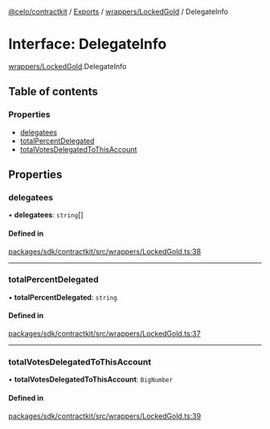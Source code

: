 [@celo/contractkit](../README.md) / [Exports](../modules.md) / [wrappers/LockedGold](../modules/wrappers_LockedGold.md) / DelegateInfo

# Interface: DelegateInfo

[wrappers/LockedGold](../modules/wrappers_LockedGold.md).DelegateInfo

## Table of contents

### Properties

- [delegatees](wrappers_LockedGold.DelegateInfo.md#delegatees)
- [totalPercentDelegated](wrappers_LockedGold.DelegateInfo.md#totalpercentdelegated)
- [totalVotesDelegatedToThisAccount](wrappers_LockedGold.DelegateInfo.md#totalvotesdelegatedtothisaccount)

## Properties

### delegatees

• **delegatees**: `string`[]

#### Defined in

[packages/sdk/contractkit/src/wrappers/LockedGold.ts:38](https://github.com/celo-org/developer-tooling/blob/master/packages/sdk/contractkit/src/wrappers/LockedGold.ts#L38)

___

### totalPercentDelegated

• **totalPercentDelegated**: `string`

#### Defined in

[packages/sdk/contractkit/src/wrappers/LockedGold.ts:37](https://github.com/celo-org/developer-tooling/blob/master/packages/sdk/contractkit/src/wrappers/LockedGold.ts#L37)

___

### totalVotesDelegatedToThisAccount

• **totalVotesDelegatedToThisAccount**: `BigNumber`

#### Defined in

[packages/sdk/contractkit/src/wrappers/LockedGold.ts:39](https://github.com/celo-org/developer-tooling/blob/master/packages/sdk/contractkit/src/wrappers/LockedGold.ts#L39)

